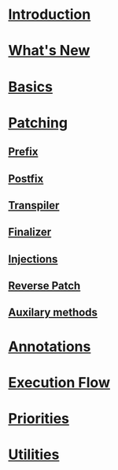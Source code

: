 # [Introduction](intro.md)

# [What's New](new.md)

# [Basics](basics.md)

# [Patching](patching.md)

## [Prefix](patching-prefix.md)

## [Postfix](patching-postfix.md)

## [Transpiler](patching-transpiler.md)

## [Finalizer](patching-finalizer.md)

## [Injections](patching-injections.md)

## [Reverse Patch](reverse-patching.md)

## [Auxilary methods](patching-auxilary.md)

# [Annotations](annotations.md)

# [Execution Flow](execution.md)

# [Priorities](priorities.md)

# [Utilities](utilities.md)
